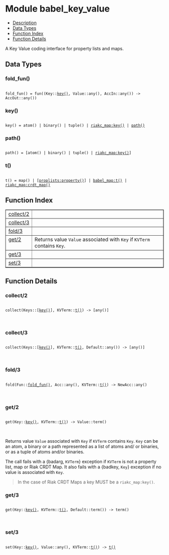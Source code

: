 

# Module babel_key_value #
* [Description](#description)
* [Data Types](#types)
* [Function Index](#index)
* [Function Details](#functions)

A Key Value coding interface for property lists and maps.

<a name="types"></a>

## Data Types ##




### <a name="type-fold_fun">fold_fun()</a> ###


<pre><code>
fold_fun() = fun((Key::<a href="#type-key">key()</a>, Value::any(), AccIn::any()) -&gt; AccOut::any())
</code></pre>




### <a name="type-key">key()</a> ###


<pre><code>
key() = atom() | binary() | tuple() | <a href="riakc_map.md#type-key">riakc_map:key()</a> | <a href="#type-path">path()</a>
</code></pre>




### <a name="type-path">path()</a> ###


<pre><code>
path() = [atom() | binary() | tuple() | <a href="riakc_map.md#type-key">riakc_map:key()</a>]
</code></pre>




### <a name="type-t">t()</a> ###


<pre><code>
t() = map() | [<a href="proplists.md#type-property">proplists:property()</a>] | <a href="babel_map.md#type-t">babel_map:t()</a> | <a href="riakc_map.md#type-crdt_map">riakc_map:crdt_map()</a>
</code></pre>

<a name="index"></a>

## Function Index ##


<table width="100%" border="1" cellspacing="0" cellpadding="2" summary="function index"><tr><td valign="top"><a href="#collect-2">collect/2</a></td><td></td></tr><tr><td valign="top"><a href="#collect-3">collect/3</a></td><td></td></tr><tr><td valign="top"><a href="#fold-3">fold/3</a></td><td></td></tr><tr><td valign="top"><a href="#get-2">get/2</a></td><td>Returns value <code>Value</code> associated with <code>Key</code> if <code>KVTerm</code> contains <code>Key</code>.</td></tr><tr><td valign="top"><a href="#get-3">get/3</a></td><td></td></tr><tr><td valign="top"><a href="#set-3">set/3</a></td><td></td></tr></table>


<a name="functions"></a>

## Function Details ##

<a name="collect-2"></a>

### collect/2 ###

<pre><code>
collect(Keys::[<a href="#type-key">key()</a>], KVTerm::<a href="#type-t">t()</a>) -&gt; [any()]
</code></pre>
<br />

<a name="collect-3"></a>

### collect/3 ###

<pre><code>
collect(Keys::[<a href="#type-key">key()</a>], KVTerm::<a href="#type-t">t()</a>, Default::any()) -&gt; [any()]
</code></pre>
<br />

<a name="fold-3"></a>

### fold/3 ###

<pre><code>
fold(Fun::<a href="#type-fold_fun">fold_fun()</a>, Acc::any(), KVTerm::<a href="#type-t">t()</a>) -&gt; NewAcc::any()
</code></pre>
<br />

<a name="get-2"></a>

### get/2 ###

<pre><code>
get(Key::<a href="#type-key">key()</a>, KVTerm::<a href="#type-t">t()</a>) -&gt; Value::term()
</code></pre>
<br />

Returns value `Value` associated with `Key` if `KVTerm` contains `Key`.
`Key` can be an atom, a binary or a path represented as a list of atoms and/
or binaries, or as a tuple of atoms and/or binaries.

The call fails with a {badarg, `KVTerm`} exception if `KVTerm` is not a
property list, map or Riak CRDT Map.
It also fails with a {badkey, `Key`} exception if no
value is associated with `Key`.

> In the case of Riak CRDT Maps a key MUST be a `riakc_map:key()`.

<a name="get-3"></a>

### get/3 ###

<pre><code>
get(Key::<a href="#type-key">key()</a>, KVTerm::<a href="#type-t">t()</a>, Default::term()) -&gt; term()
</code></pre>
<br />

<a name="set-3"></a>

### set/3 ###

<pre><code>
set(Key::<a href="#type-key">key()</a>, Value::any(), KVTerm::<a href="#type-t">t()</a>) -&gt; <a href="#type-t">t()</a>
</code></pre>
<br />

